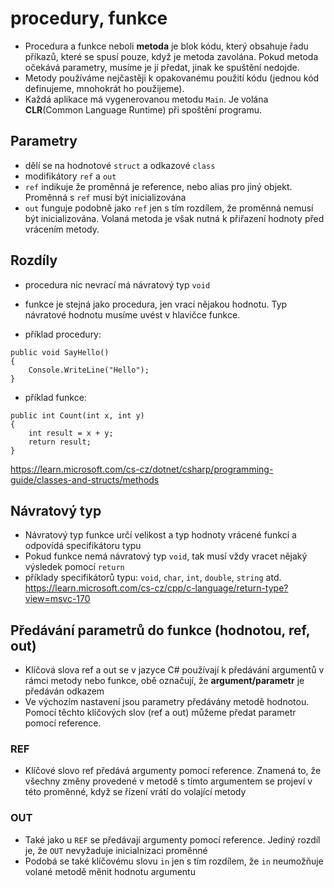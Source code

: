 # procedury, funkce
* Procedura a funkce neboli __metoda__ je blok kódu, který obsahuje řadu příkazů, které se spusí pouze, když je metoda zavolána. Pokud metoda očekává parametry, musíme je jí předat, jinak ke spuštění nedojde.
* Metody používáme nejčastěji k opakovanému použití kódu (jednou kód definujeme, mnohokrát ho použijeme).
* Každá aplikace má vygenerovanou metodu `Main`. Je volána __CLR__(Common Language Runtime) při spoštění programu.
## Parametry
* dělí se na hodnotové `struct` a odkazové `class`
* modifikátory `ref` a `out`
* `ref` indikuje že proměnná je reference, nebo alias pro jiný objekt. Proměnná s `ref` musí být inicializována
* `out` funguje podobně jako `ref` jen s tím rozdílem, že proměnná nemusí být inicializována. Volaná metoda je však nutná k přiřazení hodnoty před vrácením metody.

## Rozdíly
* procedura nic nevrací má návratový typ `void`
* funkce je stejná jako procedura, jen vrací nějakou hodnotu. Typ návratové hodnotu musíme uvést v hlavičce funkce.

* příklad procedury:
```
public void SayHello()
{
	Console.WriteLine("Hello");
}
```

* příklad funkce:

```
public int Count(int x, int y)
{
	int result = x + y;
	return result;
}
```
https://learn.microsoft.com/cs-cz/dotnet/csharp/programming-guide/classes-and-structs/methods
## Návratový typ
* Návratový typ funkce určí velikost a typ hodnoty vrácené funkcí a odpovídá specifikátoru typu
* Pokud funkce nemá návratový typ `void`, tak musí vždy vracet nějaký výsledek pomocí `return`
* příklady specifikátorů typu: `void`, `char`, `int`, `double`, `string` atd.
https://learn.microsoft.com/cs-cz/cpp/c-language/return-type?view=msvc-170
## Předávání parametrů do funkce (hodnotou, ref, out)
* Klíčová slova ref a out se v jazyce C# používají k předávání argumentů v rámci metody nebo funkce, obě označují, že __argument/parametr__ je předáván odkazem
* Ve výchozím nastavení jsou parametry předávány metodě hodnotou. Pomocí těchto klíčových slov (ref a out) můžeme předat parametr pomocí reference.
### REF
* Klíčové slovo ref předává argumenty pomocí reference. Znamená to, že všechny změny provedené v metodě s tímto argumentem se projeví v této proměnné, když se řízení vrátí do volající metody
### OUT
* Také jako u `REF` se předávají argumenty pomocí reference. Jediný rozdíl je, že `OUT` nevyžaduje inicialnizaci proměnné
* Podobá se také klíčovému slovu `in` jen s tím rozdílem, že `in` neumožňuje volané metodě měnit hodnotu argumentu
